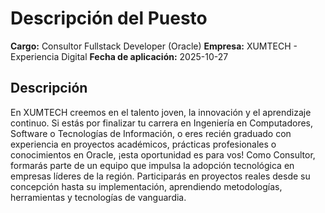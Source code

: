 # Descripción del Puesto

**Cargo:** Consultor Fullstack Developer (Oracle)
**Empresa:** XUMTECH - Experiencia Digital
**Fecha de aplicación:** 2025-10-27

## Descripción


En XUMTECH creemos en el talento joven, la innovación y el aprendizaje continuo. Si estás por finalizar tu carrera en Ingeniería en Computadores, Software o Tecnologías de Información, o eres recién graduado con experiencia en proyectos académicos, prácticas profesionales o conocimientos en Oracle, ¡esta oportunidad es para vos!
Como Consultor, formarás parte de un equipo que impulsa la adopción tecnológica en empresas líderes de la región. Participarás en proyectos reales desde su concepción hasta su implementación, aprendiendo metodologías, herramientas y tecnologías de vanguardia.
 

